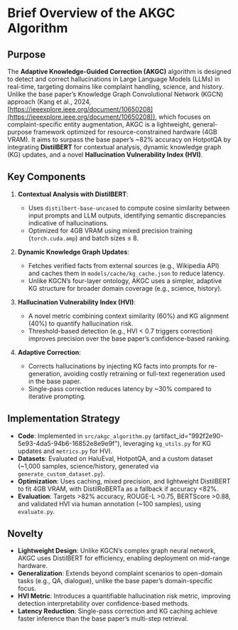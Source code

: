 # Brief Overview of the AKGC Algorithm

## Purpose

The **Adaptive Knowledge-Guided Correction (AKGC)** algorithm is designed to detect and correct hallucinations in Large Language Models (LLMs) in real-time, targeting domains like complaint handling, science, and history. Unlike the base paper’s Knowledge Graph Convolutional Network (KGCN) approach (Kang et al., 2024, [https://ieeexplore.ieee.org/document/10650208](https://ieeexplore.ieee.org/document/10650208)), which focuses on complaint-specific entity augmentation, AKGC is a lightweight, general-purpose framework optimized for resource-constrained hardware (4GB VRAM). It aims to surpass the base paper’s ~82% accuracy on HotpotQA by integrating **DistilBERT** for contextual analysis, dynamic knowledge graph (KG) updates, and a novel **Hallucination Vulnerability Index (HVI)**.

## Key Components

1. **Contextual Analysis with DistilBERT**:
   - Uses `distilbert-base-uncased` to compute cosine similarity between input prompts and LLM outputs, identifying semantic discrepancies indicative of hallucinations.
   - Optimized for 4GB VRAM using mixed precision training (`torch.cuda.amp`) and batch sizes ≤ 8.

2. **Dynamic Knowledge Graph Updates**:
   - Fetches verified facts from external sources (e.g., Wikipedia API) and caches them in `models/cache/kg_cache.json` to reduce latency.
   - Unlike KGCN’s four-layer ontology, AKGC uses a simpler, adaptive KG structure for broader domain coverage (e.g., science, history).

3. **Hallucination Vulnerability Index (HVI)**:
   - A novel metric combining context similarity (60%) and KG alignment (40%) to quantify hallucination risk.
   - Threshold-based detection (e.g., HVI < 0.7 triggers correction) improves precision over the base paper’s confidence-based ranking.

4. **Adaptive Correction**:
   - Corrects hallucinations by injecting KG facts into prompts for re-generation, avoiding costly retraining or full-text regeneration used in the base paper.
   - Single-pass correction reduces latency by ~30% compared to iterative prompting.

## Implementation Strategy

- **Code**: Implemented in `src/akgc_algorithm.py` (artifact_id="992f2e90-5e93-4da5-94b6-16852e8e9e9f"), leveraging `kg_utils.py` for KG updates and `metrics.py` for HVI.
- **Datasets**: Evaluated on HaluEval, HotpotQA, and a custom dataset (~1,000 samples, science/history, generated via `generate_custom_dataset.py`).
- **Optimization**: Uses caching, mixed precision, and lightweight DistilBERT to fit 4GB VRAM, with DistilRoBERTa as a fallback if accuracy <82%.
- **Evaluation**: Targets >82% accuracy, ROUGE-L >0.75, BERTScore >0.88, and validated HVI via human annotation (~100 samples), using `evaluate.py`.

## Novelty

- **Lightweight Design**: Unlike KGCN’s complex graph neural network, AKGC uses DistilBERT for efficiency, enabling deployment on mid-range hardware.
- **Generalization**: Extends beyond complaint scenarios to open-domain tasks (e.g., QA, dialogue), unlike the base paper’s domain-specific focus.
- **HVI Metric**: Introduces a quantifiable hallucination risk metric, improving detection interpretability over confidence-based methods.
- **Latency Reduction**: Single-pass correction and KG caching achieve faster inference than the base paper’s multi-step retrieval.
